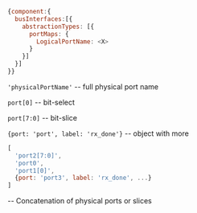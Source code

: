
```js
{component:{
  busInterfaces:[{
    abstractionTypes: [{
      portMaps: {
        LogicalPortName: <X>
      }
    }]
  }]
}}
```

`'physicalPortName'` -- full physical port name

`port[0]` -- bit-select

`port[7:0]` -- bit-slice

`{port: 'port', label: 'rx_done'}` -- object with more

```js
[
  'port2[7:0]',
  'port0',
  'port1[0]',
  {port: 'port3', label: 'rx_done', ...}
]
```
-- Concatenation of physical ports or slices
